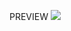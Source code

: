 PREVIEW
<img src="https://media.discordapp.net/attachments/791998345223995413/792320132021747712/unknown.png">
